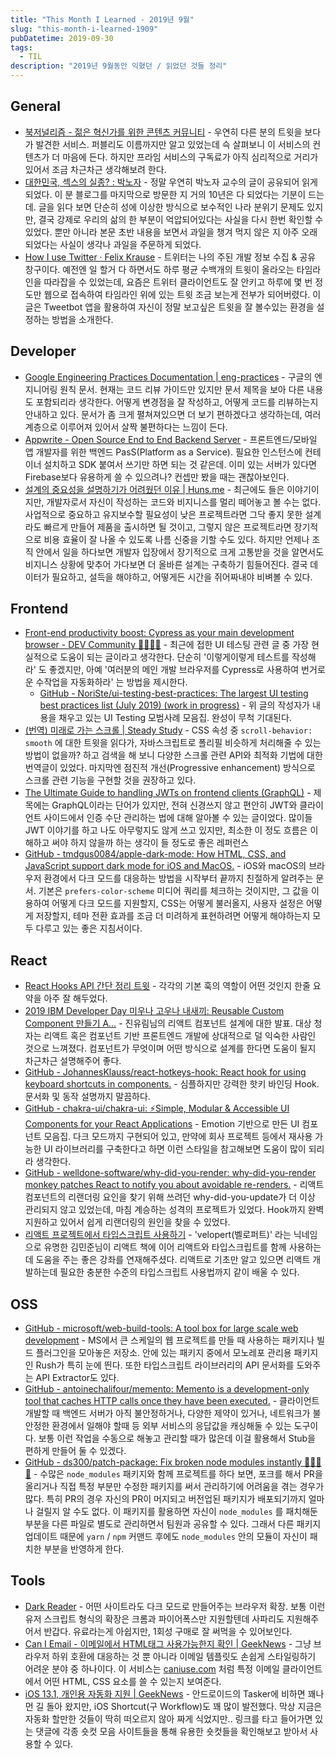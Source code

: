 ```yaml
---
title: "This Month I Learned - 2019년 9월"
slug: "this-month-i-learned-1909"
pubDatetime: 2019-09-30
tags:
  - TIL
description: "2019년 9월동안 익혔던 / 읽었던 것들 정리"
---
```


## General

- [북저널리즘 - 젊은 혁신가를 위한 콘텐츠 커뮤니티](https://www.bookjournalism.com/) - 우연히 다른 분의 트윗을 보다가 발견한 서비스. 퍼블리도 이름까지만 알고 있었는데 슥 살펴보니 이 서비스의 컨텐츠가 더 마음에 든다. 하지만 프라임 서비스의 구독료가 아직 심리적으로 거리가 있어서 조금 차근차근 생각해보려 한다.
- [대한민국, 섹스의 실종? : 박노자](https://m.blog.naver.com/PostView.nhn?blogId=vladimir_tikhonov&logNo=221634846528) - 정말 우연히 박노자 교수의 글이 공유되어 읽게 되었다. 이 분 블로그를 마지막으로 방문한 지 거의 10년은 다 되었다는 기분이 드는데. 글을 읽다 보면 단순히 성에 이상한 방식으로 보수적인 나라 분위기 문제도 있지만, 결국 강제로 우리의 삶의 한 부분이 억압되어있다는 사실을 다시 한번 확인할 수 있었다. 뿐만 아니라 본문 초반 내용을 보면서 과일을 챙겨 먹지 않은 지 아주 오래되었다는 사실이 생각나 과일을 주문하게 되었다.
- [How I use Twitter · Felix Krause](https://krausefx.com/blog/how-i-use-twitter) - 트위터는 나의 주된 개발 정보 수집 & 공유 창구이다. 예전엔 일 할거 다 하면서도 하루 평균 수백개의 트윗이 올라오는 타임라인을 따라잡을 수 있었는데, 요즘은 트위터 클라이언트도 잘 안키고 하루에 몇 번 정도만 웹으로 접속하여 타임라인 위에 있는 트윗 조금 보는게 전부가 되어버렸다. 이 글은 Tweetbot 앱을 활용하여 자신이 정말 보고싶은 트윗을 잘 볼수있는 환경을 설정하는 방법을 소개한다.

## Developer

- [Google Engineering Practices Documentation | eng-practices](https://google.github.io/eng-practices/) - 구글의 엔지니어링 원칙 문서. 현재는 코드 리뷰 가이드만 있지만 문서 제목을 보아 다른 내용도 포함되리라 생각한다. 어떻게 변경점을 잘 작성하고, 어떻게 코드를 리뷰하는지 안내하고 있다. 문서가 좀 크게 펼쳐져있으면 더 보기 편하겠다고 생각하는데, 여러 계층으로 이루어져 있어서 살짝 불편하다는 느낌이 든다.
- [Appwrite - Open Source End to End Backend Server](https://appwrite.io/) - 프론트엔드/모바일 앱 개발자를 위한 백엔드 PasS(Platform as a Service). 필요한 인스턴스에 컨테이너 설치하고 SDK 붙여서 쓰기만 하면 되는 것 같은데. 이미 있는 서버가 있다면 Firebase보다 유용하게 쓸 수 있으려나? 컨셉만 봤을 때는 괜찮아보인다.
- [설계의 중요성을 설명하기가 어려웠던 이유 | Huns.me](https://huns.me/posts/2019-09-19-why-is-it-difficult-to-understand-the-importance-of-archictecture) - 최근에도 들은 이야기이지만, 개발자로서 자신이 작성하는 코드와 비지니스를 멀리 떼어놓고 볼 수는 없다. 사업적으로 중요하고 유지보수할 필요성이 낮은 프로젝트라면 그닥 좋지 못한 설계라도 빠르게 만들어 제품을 출시하면 될 것이고, 그렇지 않은 프로젝트라면 장기적으로 비용 효율이 잘 나올 수 있도록 나름 신중을 기할 수도 있다. 하지만 언제나 조직 안에서 일을 하다보면 개발자 입장에서 장기적으로 크게 고통받을 것을 알면서도 비지니스 상황에 맞추어 가다보면 더 올바른 설계는 구축하기 힘들어진다. 결국 데이터가 필요하고, 설득을 해야하고, 어떻게든 시간을 쥐어짜내야 비벼볼 수 있다.

## Frontend

- [Front-end productivity boost: Cypress as your main development browser - DEV Community 👩‍💻👨‍💻](https://dev.to/noriste/front-end-productivity-boost-cypress-as-your-main-development-browser-5cdk) - 최근에 접한 UI 테스팅 관련 글 중 가장 현실적으로 도움이 되는 글이라고 생각한다. 단순히 '이렇게이렇게 테스트를 작성해라' 도 좋겠지만, 아예 '여러분의 메인 개발 브라우저를 Cypress로 사용하여 번거로운 수작업을 자동화하라' 는 방법을 제시한다.
  - [GitHub - NoriSte/ui-testing-best-practices: The largest UI testing best practices list (July 2019) (work in progress)](https://github.com/NoriSte/ui-testing-best-practices) - 위 글의 작성자가 내용을 채우고 있는 UI Testing 모범사례 모음집. 완성이 무척 기대된다.
- [(번역) 미래로 가는 스크롤 | Steady Study](https://spilist.github.io/2018/05/11/scroll-to-the-future) - CSS 속성 중 `scroll-behavior: smooth` 에 대한 트윗을 읽다가, 자바스크립트로 폴리필 비슷하게 처리해줄 수 있는 방법이 없을까? 하고 검색을 해 보니 다양한 스크롤 관련 API와 최적화 기법에 대한 번역글이 있었다. 마지막엔 점진적 개선(Progressive enhancement) 방식으로 스크롤 관련 기능을 구현할 것을 권장하고 있다.
- [The Ultimate Guide to handling JWTs on frontend clients (GraphQL)](https://blog.hasura.io/best-practices-of-using-jwt-with-graphql/#jwt_vs_session) - 제목에는 GraphQL이라는 단어가 있지만, 전혀 신경쓰지 않고 편안히 JWT와 클라이언트 사이드에서 인증 수단 관리하는 법에 대해 알아볼 수 있는 글이었다. 많이들 JWT 이야기를 하고 나도 아무렇지도 않게 쓰고 있지만, 최소한 이 정도 흐름은 이해하고 써야 하지 않을까 하는 생각이 들 정도로 좋은 레퍼런스
- [GitHub - tmdgus0084/apple-dark-mode: How HTML, CSS, and JavaScript support dark mode for iOS and MacOS.](https://github.com/tmdgus0084/apple-dark-mode) - iOS와 macOS의 브라우저 환경에서 다크 모드를 대응하는 방법을 시작부터 끝까지 친절하게 알려주는 문서. 기본은 `prefers-color-scheme` 미디어 쿼리를 체크하는 것이지만, 그 값을 이용하여 어떻게 다크 모드를 지원할지, CSS는 어떻게 불러올지, 사용자 설정은 어떻게 저장할지, 테마 전환 효과를 조금 더 미려하게 표현하려면 어떻게 해야하는지 모두 다루고 있는 좋은 지침서이다.

## React

- [React Hooks API 간단 정리 트윗](https://twitter.com/tylermcginnis/status/1169667360795459584?s=20) - 각각의 기본 훅의 역할이 어떤 것인지 한줄 요약을 아주 잘 해두었다.
- [2019 IBM Developer Day 미우나 고우나 내새끼: Reusable Custom Component 만들기 A…](https://www.slideshare.net/jayjin0427/ibm-yurim2) - 진유림님의 리액트 컴포넌트 설계에 대한 발표. 대상 청자는 리액트 혹은 컴포넌트 기반 프론트엔드 개발에 상대적으로 덜 익숙한 사람인 것으로 느껴졌다. 컴포넌트가 무엇이며 어떤 방식으로 설계를 한다면 도움이 될지 차근차근 설명해주어 좋다.
- [GitHub - JohannesKlauss/react-hotkeys-hook: React hook for using keyboard shortcuts in components.](https://github.com/JohannesKlauss/react-hotkeys-hook) - 심플하지만 강력한 핫키 바인딩 Hook. 문서화 및 동작 설명까지 말끔하다.
- [GitHub - chakra-ui/chakra-ui: ⚡️Simple, Modular & Accessible UI Components for your React Applications](https://github.com/chakra-ui/chakra-ui) - Emotion 기반으로 만든 UI 컴포넌트 모음집. 다크 모드까지 구현되어 있고, 만약에 회사 프로젝트 등에서 재사용 가능한 UI 라이브러리를 구축한다고 하면 이런 스타일을 참고해보면 도움이 많이 되리라 생각한다.
- [GitHub - welldone-software/why-did-you-render: why-did-you-render monkey patches React to notify you about avoidable re-renders.](https://github.com/welldone-software/why-did-you-render) - 리액트 컴포넌트의 리랜더링 요인을 찾기 위해 쓰려던 why-did-you-update가 더 이상 관리되지 않고 있었는데, 마침 계승하는 성격의 프로젝트가 있었다. Hook까지 완벽 지원하고 있어서 쉽게 리랜더링의 원인을 찾을 수 있었다.
- [리액트 프로젝트에서 타입스크립트 사용하기](https://velog.io/@velopert/using-react-with-typescript) - 'velopert(벨로퍼트)' 라는 닉네임으로 유명한 김민준님이 리액트 책에 이어 리액트와 타입스크립트를 함께 사용하는데 도움을 주는 좋은 강좌를 연재해주셨다. 리액트로 기초만 알고 있으면 리액트 개발하는데 필요한 충분한 수준의 타입스크립트 사용법까지 같이 배울 수 있다.

## OSS

- [GitHub - microsoft/web-build-tools: A tool box for large scale web development](https://github.com/microsoft/web-build-tools) - MS에서 큰 스케일의 웹 프로젝트를 만들 때 사용하는 패키지나 빌드 플러그인을 모아놓은 저장소. 안에 있는 패키지 중에서 모노레포 관리용 패키지인 Rush가 특히 눈에 띈다. 또한 타입스크립트 라이브러리의 API 문서화를 도와주는 API Extractor도 있다.
- [GitHub - antoinechalifour/memento: Memento is a development-only tool that caches HTTP calls once they have been executed.](https://github.com/antoinechalifour/memento) - 클라이언트 개발할 때 백엔드 서버가 아직 불안정하거나, 다양한 제약이 있거나, 네트워크가 불안정한 환경에서 일해야 할때 등 외부 서비스의 응답값을 캐싱해둘 수 있는 도구이다. 보통 이런 작업을 수동으로 해놓고 관리할 때가 많은데 이걸 활용해서 Stub을 편하게 만들어 둘 수 있겠다.
- [GitHub - ds300/patch-package: Fix broken node modules instantly 🏃🏽‍♀️💨](https://github.com/ds300/patch-package) - 수많은 `node_modules` 패키지와 함께 프로젝트를 하다 보면, 포크를 해서 PR을 올리거나 직접 특정 부분만 수정한 패키지를 써서 관리하기에 어려움을 겪는 경우가 많다. 특히 PR의 경우 자신의 PR이 머지되고 버전업된 패키지가 배포되기까지 얼마나 걸릴지 알 수도 없다. 이 패키지를 활용하면 자신이 `node_modules` 를 패치해둔 부분을 다른 파일로 별도로 관리하면서 팀원과 공유할 수 있다. 그래서 다른 패키지 업데이트 때문에 `yarn` / `npm` 커맨드 후에도 `node_modules` 안의 모듈이 자신이 패치한 부분을 반영하게 한다.

## Tools

- [Dark Reader](https://darkreader.org/) - 어떤 사이트라도 다크 모드로 만들어주는 브라우저 확장. 보통 이런 유저 스크립트 형식의 확장은 크롬과 파이어폭스만 지원할텐데 사파리도 지원해주어서 반갑다. 유료라는게 아쉽지만, 1회성 구매로 잘 써먹을 수 있어보인다.
- [Can I Email - 이메일에서 HTML태그 사용가능한지 확인 | GeekNews](https://news.hada.io/topic?id=523) - 그냥 브라우저 하위 호환에 대응하는 것 뿐 아니라 이메일 템플릿도 손쉽게 스타일링하기 어려운 분야 중 하나이다. 이 서비스는 [caniuse.com](https://caniuse.com) 처럼 특정 이메일 클라이언트에서 어떤 HTML, CSS 요소를 쓸 수 있는지 보여준다.
- [iOS 13.1, 개인용 자동화 지원 | GeekNews](https://news.hada.io/topic?id=601) - 안드로이드의 Tasker에 비하면 꽤나 먼 길 돌아 왔지만, iOS Shortcut(구 Workflow)도 꽤 많이 발전했다. 막상 지금은 자동화 할만한 것들이 딱히 떠오르지 않아 짜게 식었지만.. 링크를 타고 들어가면 있는 댓글에 각종 숏컷 모음 사이트들을 통해 유용한 숏컷들을 확인해보고 받아서 사용할 수 있다.
